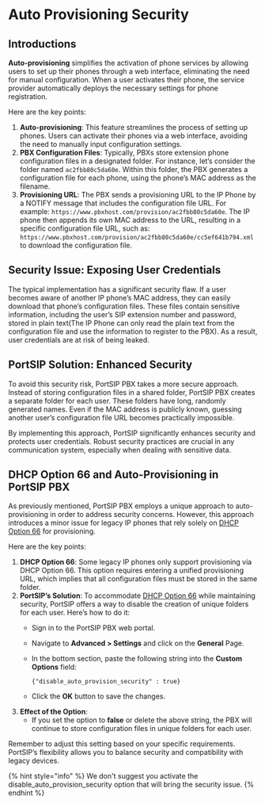 # Auto Provisioning Security

## Introductions

**Auto-provisioning** simplifies the activation of phone services by allowing users to set up their phones through a web interface, eliminating the need for manual configuration. When a user activates their phone, the service provider automatically deploys the necessary settings for phone registration.

Here are the key points:

1. **Auto-provisioning**: This feature streamlines the process of setting up phones. Users can activate their phones via a web interface, avoiding the need to manually input configuration settings.
2. **PBX Configuration Files**: Typically, PBXs store extension phone configuration files in a designated folder. For instance, let’s consider the folder named `ac2fbb80c5da60e`. Within this folder, the PBX generates a configuration file for each phone, using the phone’s MAC address as the filename.
3. **Provisioning URL**: The PBX sends a provisioning URL to the IP Phone by a NOTIFY message that includes the configuration file URL. For example: `https://www.pbxhost.com/provision/ac2fbb80c5da60e`. The IP phone then appends its own MAC address to the URL, resulting in a specific configuration file URL, such as: `https://www.pbxhost.com/provision/ac2fbb80c5da60e/cc5ef641b794.xml` to download the configuration file.

## **Security Issue: Exposing User Credentials**

The typical implementation has a significant security flaw. If a user becomes aware of another IP phone’s MAC address, they can easily download that phone’s configuration files. These files contain sensitive information, including the user’s SIP extension number and password, stored in plain text(The IP Phone can only read the plain text from the configuration file and use the information to register to the PBX). As a result, user credentials are at risk of being leaked.

## **PortSIP Solution: Enhanced Security**

To avoid this security risk, PortSIP PBX takes a more secure approach. Instead of storing configuration files in a shared folder, PortSIP PBX creates a separate folder for each user. These folders have long, randomly generated names. Even if the MAC address is publicly known, guessing another user’s configuration file URL becomes practically impossible.

By implementing this approach, PortSIP significantly enhances security and protects user credentials. Robust security practices are crucial in any communication system, especially when dealing with sensitive data.

## **DHCP Option 66 and Auto-Provisioning in PortSIP PBX**

As previously mentioned, PortSIP PBX employs a unique approach to auto-provisioning in order to address security concerns. However, this approach introduces a minor issue for legacy IP phones that rely solely on [DHCP Option 66](provision-phone-using-dhcp-option-66.md) for provisioning.

Here are the key points:

1. **DHCP Option 66**: Some legacy IP phones only support provisioning via DHCP Option 66. This option requires entering a unified provisioning URL, which implies that all configuration files must be stored in the same folder.
2. **PortSIP’s Solution**: To accommodate  [DHCP Option 66](provision-phone-using-dhcp-option-66.md) while maintaining security, PortSIP offers a way to disable the creation of unique folders for each user. Here’s how to do it:
   * Sign in to the PortSIP PBX web portal.
   * Navigate to **Advanced > Settings** and click on the **General** Page.
   *   In the bottom section, paste the following string into the **Custom Options** field:

       ```
       {"disable_auto_provision_security" : true}
       ```
   * Click the **OK** button to save the changes.
3. **Effect of the Option**:
   * If you set the option to **false** or delete the above string, the PBX will continue to store configuration files in unique folders for each user.

Remember to adjust this setting based on your specific requirements. PortSIP’s flexibility allows you to balance security and compatibility with legacy devices.&#x20;

{% hint style="info" %}
We don't suggest you activate the disable\_auto\_provision\_security option that will bring the security issue.
{% endhint %}

